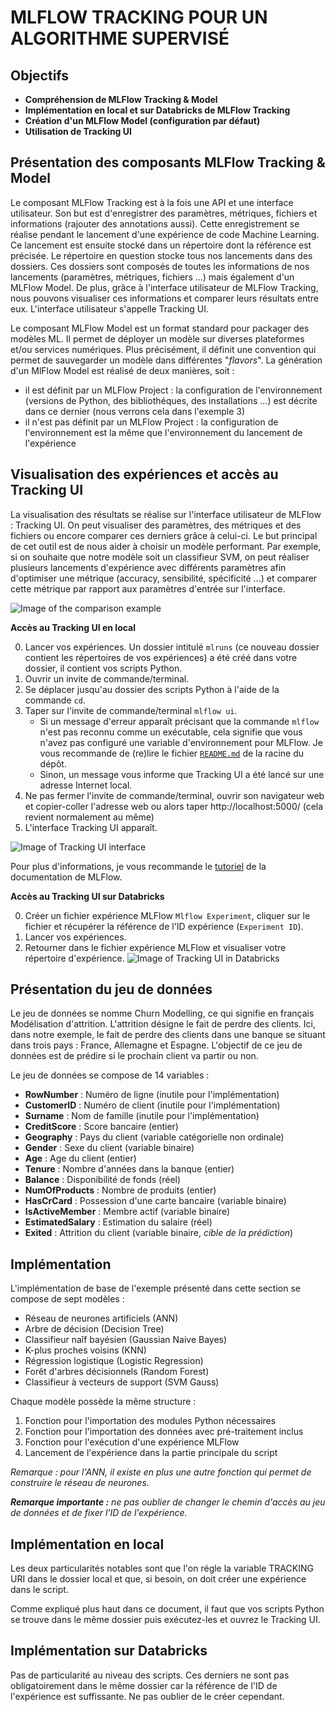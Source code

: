 MLFLOW TRACKING POUR UN ALGORITHME SUPERVISÉ
============================================


Objectifs
---------

* **Compréhension de MLFlow Tracking & Model**
* **Implémentation en local et sur Databricks de MLFlow Tracking**
* **Création d'un MLFlow Model (configuration par défaut)**
* **Utilisation de Tracking UI**

Présentation des composants MLFlow Tracking & Model
---------------------------------------------------

Le composant MLFlow Tracking est à la fois une API et une interface utilisateur. Son but est d'enregistrer des paramètres, métriques, fichiers et informations (rajouter des annotations aussi). Cette enregistrement se réalise pendant le lancement d'une expérience de code Machine Learning. Ce lancement est ensuite stocké dans un répertoire dont la référence est précisée. Le répertoire en question stocke tous nos lancements dans des dossiers. Ces dossiers sont composés de toutes les informations de nos lancements (paramètres, métriques, fichiers ...)  mais également d'un MLFlow Model. De plus, grâce à l'interface utilisateur de MLFlow Tracking, nous pouvons visualiser ces informations et comparer leurs résultats entre eux. L'interface utilisateur s'appelle Tracking UI.

Le composant MLFlow Model est un format standard pour packager des modèles ML. Il permet de déployer un modèle sur diverses plateformes et/ou services numériques. Plus précisément, il définit une convention qui permet de sauvegarder un modèle dans différentes "*flavors*". La génération d'un MlFlow Model est réalisé de deux manières, soit :
* il est définit par un MLFlow Project : la configuration de l'environnement (versions de Python, des bibliothéques, des installations ...) est décrite dans ce dernier (nous verrons cela dans l'exemple 3)
* il n'est pas définit par un MLFlow Project : la configuration de l'environnement est la même que l'environnement du lancement de l'expérience

Visualisation des expériences et accès au Tracking UI
-----------------------------------------------------

La visualisation des résultats se réalise sur l'interface utilisateur de MLFlow : Tracking UI. On peut visualiser des paramètres, des métriques et des fichiers ou encore comparer ces derniers grâce à celui-ci. Le but principal de cet outil est de nous aider à choisir un modèle performant. Par exemple, si on souhaite que notre modèle soit un classifieur SVM, on peut réaliser plusieurs lancements d'expérience avec différents paramètres afin d'optimiser une métrique (accuracy, sensibilité, spécificité ...) et comparer cette métrique par rapport aux paramètres d'entrée sur l'interface.

![Image of the comparison example](Images/Comparing_metric_with_parameter_SVM.PNG)

**Accès au Tracking UI en local**

0. Lancer vos expériences. Un dossier intitulé `mlruns` (ce nouveau dossier contient les répertoires de vos expériences) a été créé dans votre dossier, il contient vos scripts Python.
1. Ouvrir un invite de commande/terminal.
2. Se déplacer jusqu'au dossier des scripts Python à l'aide de la commande `cd`.
3. Taper sur l'invite de commande/terminal `mlflow ui`.
   * Si un message d'erreur apparaît précisant que la commande `mlflow` n'est pas reconnu comme un exécutable, cela signifie que vous n'avez pas configuré une variable d'environnement pour MLFlow. Je vous recommande de (re)lire le fichier [`README.md`](https://github.com/StevanStanovic/mlflow/blob/master/README.md) de la racine du dépôt.
   * Sinon, un message vous informe que Tracking UI a été lancé sur une adresse Internet local.
4. Ne pas fermer l'invite de commande/terminal, ouvrir son navigateur web et copier-coller l'adresse web ou alors taper http://localhost:5000/ (cela revient normalement au même)
5. L'interface Tracking UI apparaît.

![Image of Tracking UI interface](Images/Tracking_UI_interface.png)

Pour plus d'informations, je vous recommande le [tutoriel](https://www.mlflow.org/docs/latest/quickstart.html#quickstart) de la documentation de MLFlow.

**Accès au Tracking UI sur Databricks**

0. Créer un fichier expérience MLFlow `Mlflow Experiment`, cliquer sur le fichier et récupérer la référence de l'ID expérience (`Experiment ID`).
1. Lancer vos expériences.
2. Retourner dans le fichier expérience MLFlow et visualiser votre répertoire d'expérience.
![Image of Tracking UI in Databricks](Images/Tracking_UI_databricks.PNG)

Présentation du jeu de données
------------------------------

Le jeu de données se nomme Churn Modelling, ce qui signifie en français Modélisation d'attrition. L'attrition désigne le fait de perdre des clients. Ici, dans notre exemple, le fait de perdre des clients dans une banque se situant dans trois pays : France, Allemagne et Espagne. L'objectif de ce jeu de données est de prédire si le prochain client va partir ou non.

Le jeu de données se compose de 14 variables :
* **RowNumber** : Numéro de ligne (inutile pour l'implémentation)
* **CustomerID** : Numéro de client (inutile pour l'implémentation)
* **Surname** :  Nom de famille (inutile pour l'implémentation)
* **CreditScore** : Score bancaire (entier)
* **Geography** : Pays du client (variable catégorielle non ordinale)
* **Gender** : Sexe du client (variable binaire)
* **Age** : Age du client (entier)
* **Tenure** : Nombre d'années dans la banque (entier)
* **Balance** : Disponibilité de fonds (réel)
* **NumOfProducts** : Nombre de produits (entier)
* **HasCrCard** : Possession d'une carte bancaire (variable binaire)
* **IsActiveMember** : Membre actif (variable binaire)
* **EstimatedSalary** : Estimation du salaire (réel)
* **Exited** : Attrition du client (variable binaire, *cible de la prédiction*)

Implémentation
--------------

L'implémentation de base de l'exemple présenté dans cette section se compose de sept modèles :
* Réseau de neurones artificiels (ANN)
* Arbre de décision (Decision Tree)
* Classifieur naîf bayésien (Gaussian Naive Bayes)
* K-plus proches voisins (KNN)
* Régression logistique (Logistic Regression)
* Forêt d'arbres décisionnels (Random Forest)
* Classifieur à vecteurs de support (SVM Gauss)

Chaque modèle possède la même structure :
1. Fonction pour l'importation des modules Python nécessaires
2. Fonction pour l'importation des données avec pré-traitement inclus
3. Fonction pour l'exécution d'une expérience MLFlow
4. Lancement de l'expérience dans la partie principale du script

*Remarque : pour l'ANN, il existe en plus une autre fonction qui permet de construire le réseau de neurones.*

***Remarque importante :** ne pas oublier de changer le chemin d'accès au jeu de données et de fixer l'ID de l'expérience.* 

Implémentation en local
-----------------------

Les deux particularités notables sont que l'on régle la variable TRACKING URI dans le dossier local et que, si besoin, on doit créer une expérience dans le script.

Comme expliqué plus haut dans ce document, il faut que vos scripts Python se trouve dans le même dossier puis exécutez-les et ouvrez le Tracking UI.

Implémentation sur Databricks
-----------------------------

Pas de particularité au niveau des scripts. Ces derniers ne sont pas obligatoirement dans le même dossier car la référence de l'ID de l'expérience est suffissante. Ne pas oublier de le créer cependant.
